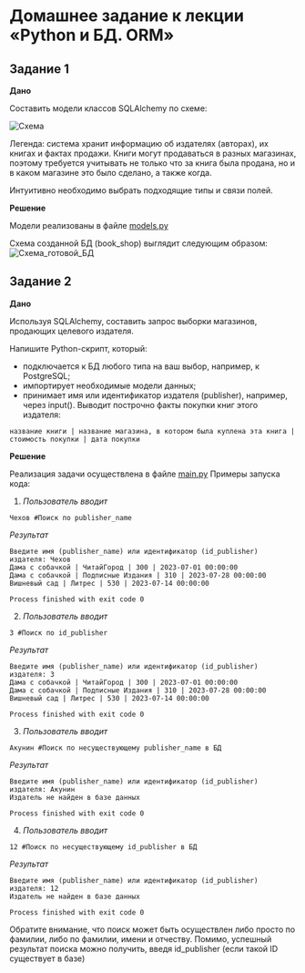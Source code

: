 # Домашнее задание к лекции «Python и БД. ORM»
## Задание 1
**Дано**

Составить модели классов SQLAlchemy по схеме:

![Схема](\files\book_publishers_scheme.png)

Легенда: система хранит информацию об издателях (авторах), их книгах и фактах продажи. Книги могут продаваться в разных магазинах, поэтому требуется учитывать не только что за книга была продана, но и в каком магазине это было сделано, а также когда.

Интуитивно необходимо выбрать подходящие типы и связи полей.

**Решение**

Модели реализованы в файле [models.py](\task6_DB\models.py)

Схема созданной БД (book_shop) выглядит следующим образом:
![Схема_готовой_БД](\files\схема_БД_решение.JPG)

## Задание 2
**Дано**

Используя SQLAlchemy, составить запрос выборки магазинов, продающих целевого издателя.

Напишите Python-скрипт, который:

- подключается к БД любого типа на ваш выбор, например, к PostgreSQL;
- импортирует необходимые модели данных;
- принимает имя или идентификатор издателя (publisher), например, через input(). Выводит построчно факты покупки книг этого издателя:

~~~
название книги | название магазина, в котором была куплена эта книга | стоимость покупки | дата покупки
~~~

**Решение**

Реализация задачи осуществлена в файле [main.py](\task6_DB\main.py)
Примеры запуска кода:

1. _Пользователь вводит_
~~~
Чехов #Поиск по publisher_name
~~~
_Результат_
~~~
Введите имя (publisher_name) или идентификатор (id_publisher) издателя: Чехов
Дама с собачкой | ЧитайГород | 300 | 2023-07-01 00:00:00
Дама с собачкой | Подписные Издания | 310 | 2023-07-28 00:00:00
Вишневый сад | Литрес | 530 | 2023-07-14 00:00:00

Process finished with exit code 0
~~~
2. _Пользователь вводит_
~~~
3 #Поиск по id_publisher
~~~
_Результат_
~~~
Введите имя (publisher_name) или идентификатор (id_publisher) издателя: 3
Дама с собачкой | ЧитайГород | 300 | 2023-07-01 00:00:00
Дама с собачкой | Подписные Издания | 310 | 2023-07-28 00:00:00
Вишневый сад | Литрес | 530 | 2023-07-14 00:00:00

Process finished with exit code 0
~~~
3. _Пользователь вводит_
~~~
Акунин #Поиск по несуществующему publisher_name в БД
~~~
_Результат_
~~~
Введите имя (publisher_name) или идентификатор (id_publisher) издателя: Акунин
Издатель не найден в базе данных

Process finished with exit code 0
~~~
4. _Пользователь вводит_
~~~
12 #Поиск по несуществующему id_publisher в БД
~~~
_Результат_
~~~
Введите имя (publisher_name) или идентификатор (id_publisher) издателя: 12
Издатель не найден в базе данных

Process finished with exit code 0
~~~
Обратите внимание, что поиск может быть осуществлен либо просто по фамилии, либо по фамилии, имени и отчеству.
Помимо, успешный результат поиска можно получить, введя id_publisher (если такой ID существует в базе)